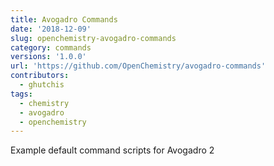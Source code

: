 ```yaml
---
title: Avogadro Commands
date: '2018-12-09'
slug: openchemistry-avogadro-commands
category: commands
versions: '1.0.0'
url: 'https://github.com/OpenChemistry/avogadro-commands'
contributors:
  - ghutchis
tags:
  - chemistry
  - avogadro
  - openchemistry
---
```

Example default command scripts for Avogadro 2
